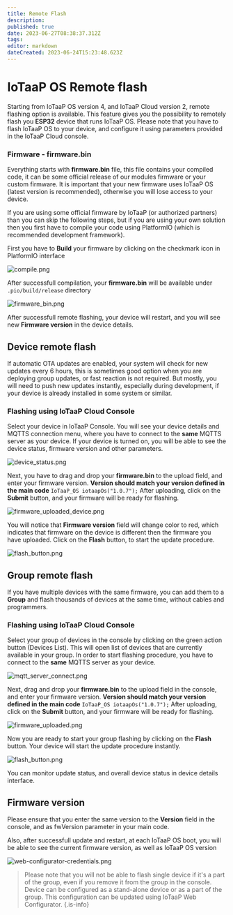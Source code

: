 ```yaml
---
title: Remote Flash
description: 
published: true
date: 2023-06-27T08:38:37.312Z
tags: 
editor: markdown
dateCreated: 2023-06-24T15:23:48.623Z
---
```


# IoTaaP OS Remote flash

Starting from IoTaaP OS version 4, and IoTaaP Cloud version 2, remote flashing option is available. This feature gives you the possibility to remotely flash you **ESP32** device that runs IoTaaP OS. Please note that
you have to flash IoTaaP OS to your device, and configure it using parameters provided in the IoTaaP Cloud console.

### Firmware - firmware.bin

Everything starts with **firmware.bin** file, this file contains your compiled code, it can be some official release of our modules firmware or your custom firmware. It is important that your new firmware
uses IoTaaP OS (latest version is recommended), otherwise you will lose access to your device. 

If you are using some official firmware by IoTaaP (or authorized partners) than you can skip the following steps,
but if you are using your own solution then you first have to compile your code using PlatformIO (which is recommended development framework).

First you have to **Build** your firmware by clicking on the checkmark icon in PlatformIO interface

![compile.png](/tutorials/compile.png)

After successfull compilation, your **firmware.bin** will be available under `.pio/build/release` directory

![firmware_bin.png](/tutorials/firmware_bin.png)

After successfull remote flashing, your device will restart, and you will see new **Firmware version** in the device details.

## Device remote flash

If automatic OTA updates are enabled, your system will check for new updates every 6 hours, this is sometimes good option when you are deploying group updates, or fast reaction is not required. But mostly, 
you will need to push new updates instantly, especially during development, if your device is already installed in some system or similar. 

### Flashing using IoTaaP Cloud Console

Select your device in IoTaaP Console. You will see your device details and MQTTS connection menu, where you have to connect to the **same** MQTTS server as your device. If your device is turned on, you will be able
to see the device status, firmware version and other parameters. 

![device_status.png](/tutorials/device_status.png)

Next, you have to drag and drop your **firmware.bin** to the upload field, and enter your firmware version. **Version should match your version defined in the main code** `IoTaaP_OS iotaapOs("1.0.7");` After uploading, click on the **Submit** button, and your firmware will be ready for flashing.

![firmware_uploaded_device.png](/tutorials/firmware_uploaded_device.png)

You will notice that **Firmware version** field will change color to red, which indicates that firmware on the device is different then the firmware you have uploaded. Click on the **Flash** button, to start the update procedure. 

![flash_button.png](/tutorials/flash_button.png)

## Group remote flash

If you have multiple devices with the same firmware, you can add them to a **Group** and flash thousands of devices at the same time, without cables and programmers. 

### Flashing using IoTaaP Cloud Console

Select your group of devices in the console by clicking on the green action button (Devices List). This will open list of devices that are currently available in your group. In order to start flashing procedure, you have
to connect to the **same** MQTTS server as your device. 

![mqtt_server_connect.png](/tutorials/mqtt_server_connect.png)

Next, drag and drop your **firmware.bin** to the upload field in the console, and enter your firmware version. **Version should match your version defined in the main code** `IoTaaP_OS iotaapOs("1.0.7");` After uploading, click on the **Submit** button, and your firmware will be ready for flashing.

![firmware_uploaded.png](/tutorials/firmware_uploaded.png)

Now you are ready to start your group flashing by clicking on the **Flash** button. Your device will start the update procedure instantly. 

![flash_button.png](/tutorials/flash_button.png)

You can monitor update status, and overall device status in device details interface.

## Firmware version

Please ensure that you enter the same version to the **Version** field in the console, and as fwVersion parameter in your main code. 

Also, after successfull update and restart, at each IoTaaP OS boot, you will be able to see the current firmware version, as well as IoTaaP OS version

![web-configurator-credentials.png](/tutorials/web-configurator-credentials.png)

> Please note that you will not be able to flash single device if it's a part of the group, even if you remove it from the group in the console. Device can be configured as a stand-alone device or as a part of the group. This configuration can be updated using IoTaaP Web Configurator.
{.is-info}
